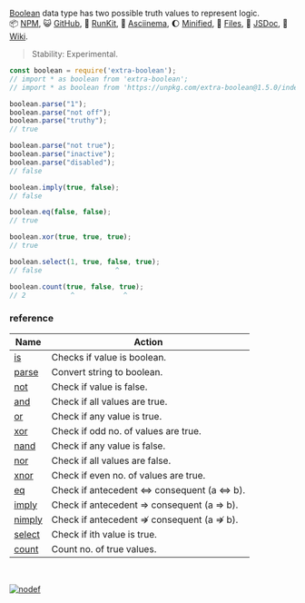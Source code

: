 [Boolean] data type has two possible truth values to represent logic.<br>
:package: [NPM](https://www.npmjs.com/package/extra-boolean),
:smiley_cat: [GitHub](https://www.npmjs.com/package/extra-boolean),
:running: [RunKit](https://npm.runkit.com/extra-boolean),
:vhs: [Asciinema](https://asciinema.org/a/337221),
:moon: [Minified](https://www.npmjs.com/package/extra-boolean.min),
:scroll: [Files](https://unpkg.com/extra-boolean/),
:newspaper: [JSDoc](https://nodef.github.io/extra-boolean/),
:blue_book: [Wiki](https://github.com/nodef/extra-boolean/wiki/).

> Stability: Experimental.

```javascript
const boolean = require('extra-boolean');
// import * as boolean from 'extra-boolean';
// import * as boolean from 'https://unpkg.com/extra-boolean@1.5.0/index.mjs'; (deno)

boolean.parse("1");
boolean.parse("not off");
boolean.parse("truthy");
// true

boolean.parse("not true");
boolean.parse("inactive");
boolean.parse("disabled");
// false

boolean.imply(true, false);
// false

boolean.eq(false, false);
// true

boolean.xor(true, true, true);
// true

boolean.select(1, true, false, true);
// false                  ^

boolean.count(true, false, true);
// 2           ^            ^
```

### reference

| Name     | Action                                |
| -------- | ------------------------------------- |
| [is]     | Checks if value is boolean.
| [parse]  | Convert string to boolean.
| [not]    | Check if value is false.
| [and]    | Check if all values are true.
| [or]     | Check if any value is true.
| [xor]    | Check if odd no. of values are true.
| [nand]   | Check if any value is false.
| [nor]    | Check if all values are false.
| [xnor]   | Check if even no. of values are true.
| [eq]     | Check if antecedent ⇔ consequent (a ⇔ b).
| [imply]  | Check if antecedent ⇒ consequent (a ⇒ b).
| [nimply] | Check if antecedent ⇏ consequent (a ⇏ b).
| [select] | Check if ith value is true.
| [count]  | Count no. of true values.

<br>

[![nodef](https://merferry.glitch.me/card/extra-boolean.svg)](https://nodef.github.io)

[Boolean]: https://developer.mozilla.org/en-US/docs/Web/JavaScript/Reference/Global_Objects/Boolean
[browserify]: https://www.npmjs.com/package/browserify
[rollup]: https://www.npmjs.com/package/rollup
[uglify-js]: https://www.npmjs.com/package/uglify-js
[is]: https://github.com/nodef/extra-boolean/wiki/is
[parse]: https://github.com/nodef/extra-boolean/wiki/parse
[xor]: https://github.com/nodef/extra-boolean/wiki/xor
[imp]: https://github.com/nodef/extra-boolean/wiki/imp
[eqv]: https://github.com/nodef/extra-boolean/wiki/eqv
[not]: https://github.com/nodef/extra-boolean/wiki/not
[and]: https://github.com/nodef/extra-boolean/wiki/and
[or]: https://github.com/nodef/extra-boolean/wiki/or
[nand]: https://github.com/nodef/extra-boolean/wiki/nand
[nor]: https://github.com/nodef/extra-boolean/wiki/nor
[xnor]: https://github.com/nodef/extra-boolean/wiki/xnor
[eq]: https://github.com/nodef/extra-boolean/wiki/eq
[imply]: https://github.com/nodef/extra-boolean/wiki/imply
[nimply]: https://github.com/nodef/extra-boolean/wiki/nimply
[select]: https://github.com/nodef/extra-boolean/wiki/select
[count]: https://github.com/nodef/extra-boolean/wiki/count
